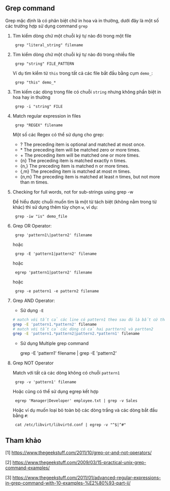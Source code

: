 ## Grep command

Grep mặc định là có phân biệt chữ in hoa và in thường, dưới đây là một số các trường hợp sử dụng command `grep`

1. Tìm kiểm dòng chứ một chuỗi ký tự nào đó trong một file

		grep "literal_string" filename

2. Tìm kiểm dòng chứ một chuỗi ký tự nào đó trong nhiều file

		grep "string" FILE_PATTERN

	Ví dụ tìm kiểm từ `this` trong tất cả các file bắt đầu bằng cụm `demo_`:

		grep "this" demo_*

3. Tìm kiếm các dòng trong file có chuỗi `string` nhưng không phần biệt in hoa hay in thường

		grep -i "string" FILE

4. Match regular expression in files

		grep "REGEX" filename

	Một số các Regex có thể sử dụng cho grep:

	* ? The preceding item is optional and matched at most once.
	* \* The preceding item will be matched zero or more times.
	* \+ The preceding item will be matched one or more times.
	* {n} The preceding item is matched exactly n times.
	* {n,} The preceding item is matched n or more times.
	* {,m} The preceding item is matched at most m times.
	* {n,m} The preceding item is matched at least n times, but not more than m times.

5. Checking for full words, not for sub-strings using grep -w

	Để hiểu được chuỗi muốn tìm là một từ tách biệt (không nằm trong từ khác) thì sử dụng thêm tùy chọn `w`, ví dụ:

		grep -iw "is" demo_file

6. Grep OR Operator:

		grep 'pattern1\|pattern2' filename

	hoặc

		grep -E 'pattern1|pattern2' filename

	hoặc

		egrep 'pattern1|pattern2' filename

	hoặc

		grep -e pattern1 -e pattern2 filename

7. Grep AND Operator:

	* Sử dụng `-E`
	
	```sh
	# match với tất cả các line có pattern1 theo sau đó là bất cứ thứ gì nhưng phải có pattern2 trong đó
	grep -E 'pattern1.*pattern2' filename
	# match với tất cả các dòng có cả hai parttern1 và partten2
	grep -E 'pattern1.*pattern2|pattern2.*pattern1' filename
	```

	* Sử dụng Multiple grep command

		grep -E 'pattern1' filename | grep -E 'pattern2'

8. Grep NOT Operator

	Match với tất cả các dòng không có chuỗi `pattern1`
		
		grep -v 'pattern1' filename

	Hoặc cũng có thể sử dụng egrep kết hợp

		egrep 'Manager|Developer' employee.txt | grep -v Sales

	Hoặc ví dụ muốn loại bỏ toàn bộ các dòng trắng và các dòng bắt đầu bằng `#`:

		cat /etc/libvirt/libvirtd.conf | egrep -v "^$|^#"




## Tham khảo

[1] https://www.thegeekstuff.com/2011/10/grep-or-and-not-operators/

[2] https://www.thegeekstuff.com/2009/03/15-practical-unix-grep-command-examples/

[3] https://www.thegeekstuff.com/2011/01/advanced-regular-expressions-in-grep-command-with-10-examples-%E2%80%93-part-ii/